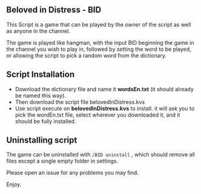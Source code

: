 ## Beloved in Distress - BID

This Script is a game that can be played by the *owner* of the script as well as anyone in the channel.

The game is played like hangman, with the input BID beginning the game in the channel you wish to play in,
followed by setting the word to be played, or allowing the script to pick a random word from the dictionary.

## Script Installation

* Download the dictionary file and name it **wordsEn.txt** (it should already be named this way).
* Then download the script file belovedInDistress.kvs
* Use script execute on **belovedInDistress.kvs** to install.  it will ask you to pick the wordEn.txt file, select wherever you downloaded it,
  and it should be fully installed.

## Uninstalling script
The game can be uninstalled with ```/BID uninstall``` , which should remove all files except a single empty folder in settings.

Please open an issue for any problems you may find.

Enjoy.